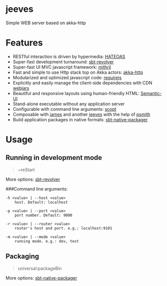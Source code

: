 # jeeves
Simple WEB server based on akka-http

# Features
* RESTful interaction is driven by hypermedia: [HATEOAS](https://en.wikipedia.org/wiki/HATEOAS)
* Super-fast development turnaround: [sbt-revolver](https://github.com/spray/sbt-revolver)
* Super-fast UI MVC javascript framework: [mithril](https://lhorie.github.io/mithril/index.html)
* Fast and simple to use Http stack top on Akka actors: [akka-http](http://doc.akka.io/docs/akka-stream-and-http-experimental/2.0.3/scala/http/introduction.html)
* Modularized and optimized javascript code: [requirejs](http://requirejs.org/)
* Explicitly and easily manage the client-side dependencies with CDN [webjars](http://www.webjars.org/)
* Beautiful and responsive layouts using human-friendly HTML: [Semantic-UI](http://semantic-ui.com/)
* Stand-alone executable without any application server
* Configurable with command line arguments: [scopt](https://github.com/scopt/scopt)
* Composable with [james](https://github.com/enpassant/james) and another [jeeves](https://github.com/enpassant/jeeves) with the help of [psmith](https://github.com/enpassant/psmith)
* Build application packages in native formats: [sbt-native-packager](https://github.com/sbt/sbt-native-packager)

# Usage
## Running in development mode
> ~reStart

More options: [sbt-revolver](https://github.com/spray/sbt-revolver)

###Command line arguments:
```
-h <value> | --host <value>
    host. Default: localhost

-p <value> | --port <value>
    port number. Default: 9000

-r <value> | --router <value>
    router's host and port. e.g.: localhost:9101

-m <value> | --mode <value>
    running mode. e.g.: dev, test
```

## Packaging
> universal:packageBin

More options: [sbt-native-packager](https://github.com/sbt/sbt-native-packager)
